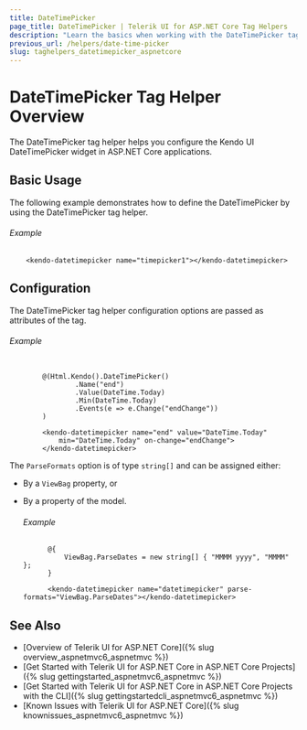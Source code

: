 ```yaml
---
title: DateTimePicker
page_title: DateTimePicker | Telerik UI for ASP.NET Core Tag Helpers
description: "Learn the basics when working with the DateTimePicker tag helper for ASP.NET Core (MVC 6 or ASP.NET Core MVC)."
previous_url: /helpers/date-time-picker
slug: taghelpers_datetimepicker_aspnetcore
---
```


# DateTimePicker Tag Helper Overview

The DateTimePicker tag helper helps you configure the Kendo UI DateTimePicker widget in ASP.NET Core applications.

## Basic Usage

The following example demonstrates how to define the DateTimePicker by using the DateTimePicker tag helper.

###### Example

        <kendo-datetimepicker name="timepicker1"></kendo-datetimepicker>

## Configuration

The DateTimePicker tag helper configuration options are passed as attributes of the tag.

###### Example

```tab-cshtml

        @(Html.Kendo().DateTimePicker()
                .Name("end")
                .Value(DateTime.Today)
                .Min(DateTime.Today)
                .Events(e => e.Change("endChange"))
        )
```
```tab-tagHelper
        <kendo-datetimepicker name="end" value="DateTime.Today"
            min="DateTime.Today" on-change="endChange">
        </kendo-datetimepicker>
```

The `ParseFormats` option is of type `string[]` and can be assigned either:

* By a `ViewBag` property, or
* By a property of the model.

    ###### Example

            @{
                ViewBag.ParseDates = new string[] { "MMMM yyyy", "MMMM" };
            }

            <kendo-datetimepicker name="datetimepicker" parse-formats="ViewBag.ParseDates"></kendo-datetimepicker>

## See Also

* [Overview of Telerik UI for ASP.NET Core]({% slug overview_aspnetmvc6_aspnetmvc %})
* [Get Started with Telerik UI for ASP.NET Core in ASP.NET Core Projects]({% slug gettingstarted_aspnetmvc6_aspnetmvc %})
* [Get Started with Telerik UI for ASP.NET Core in ASP.NET Core Projects with the CLI]({% slug gettingstartedcli_aspnetmvc6_aspnetmvc %})
* [Known Issues with Telerik UI for ASP.NET Core]({% slug knownissues_aspnetmvc6_aspnetmvc %})
